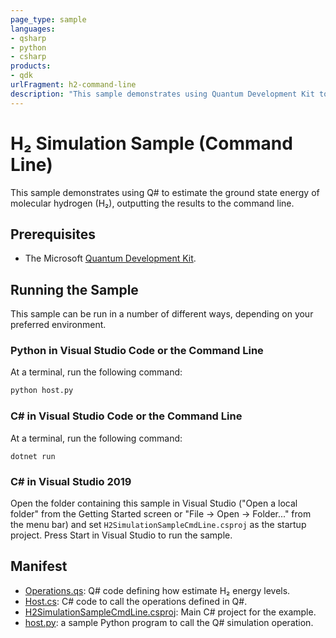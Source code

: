 ```yaml
---
page_type: sample
languages:
- qsharp
- python
- csharp
products:
- qdk
urlFragment: h2-command-line
description: "This sample demonstrates using Quantum Development Kit to estimate ground state energies of molecular hydrogen."
---
```


# H₂ Simulation Sample (Command Line)

This sample demonstrates using Q# to estimate the ground state energy of molecular hydrogen (H₂), outputting the results to the command line.

## Prerequisites

- The Microsoft [Quantum Development Kit](https://docs.microsoft.com/azure/quantum/install-overview-qdk/).

## Running the Sample

This sample can be run in a number of different ways, depending on your preferred environment.

### Python in Visual Studio Code or the Command Line

At a terminal, run the following command:

```bash
python host.py
```

### C# in Visual Studio Code or the Command Line

At a terminal, run the following command:

```dotnetcli
dotnet run
```

### C# in Visual Studio 2019

Open the folder containing this sample in Visual Studio ("Open a local folder" from the Getting Started screen or "File → Open → Folder..." from the menu bar) and set `H2SimulationSampleCmdLine.csproj` as the startup project.
Press Start in Visual Studio to run the sample.

## Manifest

- [Operations.qs](https://github.com/microsoft/Quantum/blob/main/samples/simulation/h2/command-line/Operations.qs): Q# code defining how estimate H₂ energy levels.
- [Host.cs](https://github.com/microsoft/Quantum/blob/main/samples/simulation/h2/command-line/Host.cs): C# code to call the operations defined in Q#.
- [H2SimulationSampleCmdLine.csproj](https://github.com/microsoft/Quantum/blob/main/samples/simulation/h2/command-line/H2SimulationSampleCmdLine.csproj): Main C# project for the example.
- [host.py](./host.py): a sample Python program to call the Q# simulation operation.
